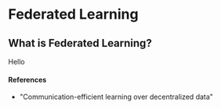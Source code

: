 # Federated Learning

## What is Federated Learning?
Hello

#### References

* "Communication-efficient learning over decentralized data"